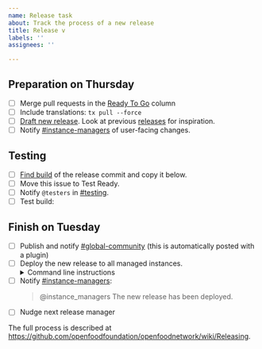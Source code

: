 ```yaml
---
name: Release task
about: Track the process of a new release
title: Release v
labels: ''
assignees: ''

---
```


## Preparation on Thursday

- [ ] Merge pull requests in the [Ready To Go] column
- [ ] Include translations: `tx pull --force`
- [ ] [Draft new release]. Look at previous [releases] for inspiration.
- [ ] Notify [#instance-managers] of user-facing changes.

## Testing

- [ ] [Find build] of the release commit and copy it below.
- [ ] Move this issue to Test Ready.
- [ ] Notify `@testers` in [#testing].
- [ ] Test build: <!-- paste build link here, e.g. https://semaphore...builds/1234 -->

## Finish on Tuesday

- [ ] Publish and notify [#global-community] (this is automatically posted with a plugin)
- [ ] Deploy the new release to all managed instances.
  <details><summary>Command line instructions</summary>
  <pre>
  cd ofn-install
  git pull
  ansible-playbook --limit all-prod --extra-vars "git_version=vx.y.z" playbooks/deploy.yml
  </pre>
  </details>
- [ ] Notify [#instance-managers]:
  > @instance_managers The new release has been deployed.
- [ ] Nudge next release manager

The full process is described at https://github.com/openfoodfoundation/openfoodnetwork/wiki/Releasing.

[Ready To Go]: #zenhub
[Transifex pull request]: https://github.com/openfoodfoundation/openfoodnetwork/pulls?utf8=%E2%9C%93&q=is%3Apr+is%3Aopen+head%3Atransifex
[Draft new release]: https://github.com/openfoodfoundation/openfoodnetwork/releases/new?tag=v&title=v+Code+Name&body=Congrats%0A%0ADescription%0A%0A%23%23+User+facing+changes+:eyes:%0A%0A%0A%23%23%23+Experimental+features+for+testing+:sunglasses:%0A%0A%0A%23%23+Technical+changes+:wrench:%0A%0A
[releases]: https://github.com/openfoodfoundation/openfoodnetwork/releases
[#instance-managers]: https://app.slack.com/client/T02G54U79/CG7NJ966B
[#testing]: https://openfoodnetwork.slack.com/app_redirect?channel=C02TZ6X00
[Find build]: https://semaphoreci.com/openfoodfoundation/openfoodnetwork-2/branches/master
[#global-community]: https://app.slack.com/client/T02G54U79/C59ADD8F2
